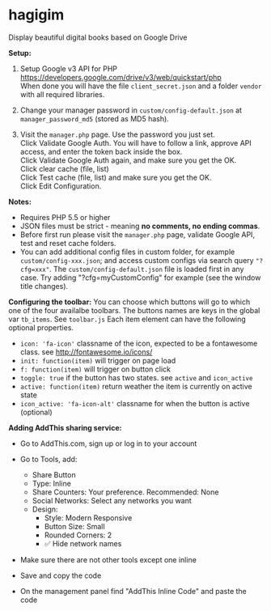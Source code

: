 # hagigim
Display beautiful digital books based on Google Drive

**Setup:**

1. Setup Google v3 API for PHP<br>
<https://developers.google.com/drive/v3/web/quickstart/php><br>
When done you will have the file `client_secret.json` and a folder `vendor` with all required libraries.

1. Change your manager password in `custom/config-default.json` at `manager_password_md5` (stored as MD5 hash).
2. Visit the `manager.php` page. Use the password you just set.<br>
Click Validate Google Auth. You will have to follow a link, approve API access, and enter the token back inside the box.<br>
Click Validate Google Auth again, and make sure you get the OK.<br>
Click clear cache (file, list)<br>
Click Test cache (file, list) and make sure you get the OK.<br> 
Click Edit Configuration.<br>

**Notes:**

* Requires PHP 5.5 or higher
* JSON files must be strict - meaning **no comments, no ending commas**.
* Before first run please visit the `manager.php` page, validate Google API, test and reset cache folders.
* You can add additional config files in custom folder, for example `custom/config-xxx.json`; and access custom configs via search query `"?cfg=xxx"`.
The `custom/config-default.json` file is loaded first in any case.
Try adding "?cfg=myCustomConfig" for example (see the window title changes).

**Configuring the toolbar:**
You can choose which buttons will go to which one of the four availalbe toolbars.
The buttons names are keys in the global var `tb_items`.
See `toolbar.js`
Each item element can have the following optional properties.
  + `icon: 'fa-icon'` classname of the icon, expected to be a fontawesome class. see http://fontawesome.io/icons/
  + `init: function(item)` will trigger on page load
  + `f: function(item)` will trigger on button click
  + `toggle: true` if the button has two states. see `active` and `icon_active`
  + `active: function(item)` return weather the item is currently on active state
  + `icon_active: 'fa-icon-alt'` classname for when the button is active (optional)



**Adding AddThis sharing service:**

+ Go to AddThis.com, sign up or log in to your account
+ Go to Tools, add:
  + Share Button
  + Type: Inline
  + Share Counters: Your preference. Recommended: None
  + Social Networks: Select any networks you want
  + Design:
    + Style: Modern Responsive
    + Button Size: Small
    + Rounded Corners: 2
    + ✅ Hide network names

+ Make sure there are not other tools except one inline
+ Save and copy the code
+ On the management panel find "AddThis Inline Code" and paste the code
